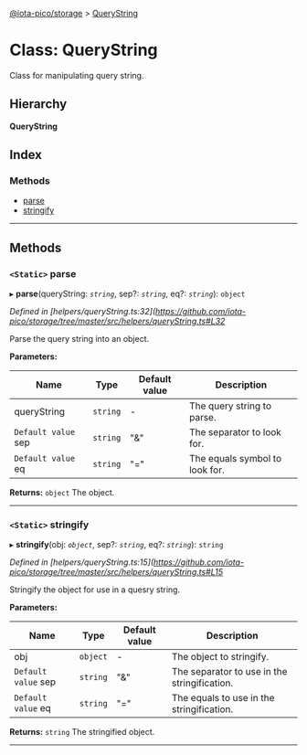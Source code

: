[@iota-pico/storage](../README.md) > [QueryString](../classes/querystring.md)

# Class: QueryString

Class for manipulating query string.

## Hierarchy

**QueryString**

## Index

### Methods

* [parse](querystring.md#parse)
* [stringify](querystring.md#stringify)

---

## Methods

<a id="parse"></a>

### `<Static>` parse

▸ **parse**(queryString: *`string`*, sep?: *`string`*, eq?: *`string`*): `object`

*Defined in [helpers/queryString.ts:32](https://github.com/iota-pico/storage/tree/master/src/helpers/queryString.ts#L32*

Parse the query string into an object.

**Parameters:**

| Name | Type | Default value | Description |
| ------ | ------ | ------ | ------ |
| queryString | `string` | - |  The query string to parse. |
| `Default value` sep | `string` | &quot;&amp;&quot; |  The separator to look for. |
| `Default value` eq | `string` | &quot;&#x3D;&quot; |  The equals symbol to look for. |

**Returns:** `object`
The object.

___
<a id="stringify"></a>

### `<Static>` stringify

▸ **stringify**(obj: *`object`*, sep?: *`string`*, eq?: *`string`*): `string`

*Defined in [helpers/queryString.ts:15](https://github.com/iota-pico/storage/tree/master/src/helpers/queryString.ts#L15*

Stringify the object for use in a quesry string.

**Parameters:**

| Name | Type | Default value | Description |
| ------ | ------ | ------ | ------ |
| obj | `object` | - |  The object to stringify. |
| `Default value` sep | `string` | &quot;&amp;&quot; |  The separator to use in the stringification. |
| `Default value` eq | `string` | &quot;&#x3D;&quot; |  The equals to use in the stringification. |

**Returns:** `string`
The stringified object.

___

